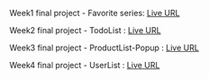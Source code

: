 Week1 final project - Favorite series: [Live URL](https://insider-bootcamp-git-main-firdess-projects.vercel.app/)

Week2 final project - TodoList : [Live URL](https://insider-bootcamp-8whg.vercel.app/)

Week3 final project - ProductList-Popup : [Live URL](https://insider-bootcamp-7fih.vercel.app/)

Week4 final project - UserList : [Live URL](https://insider-bootcamp-1jda.vercel.app/)
